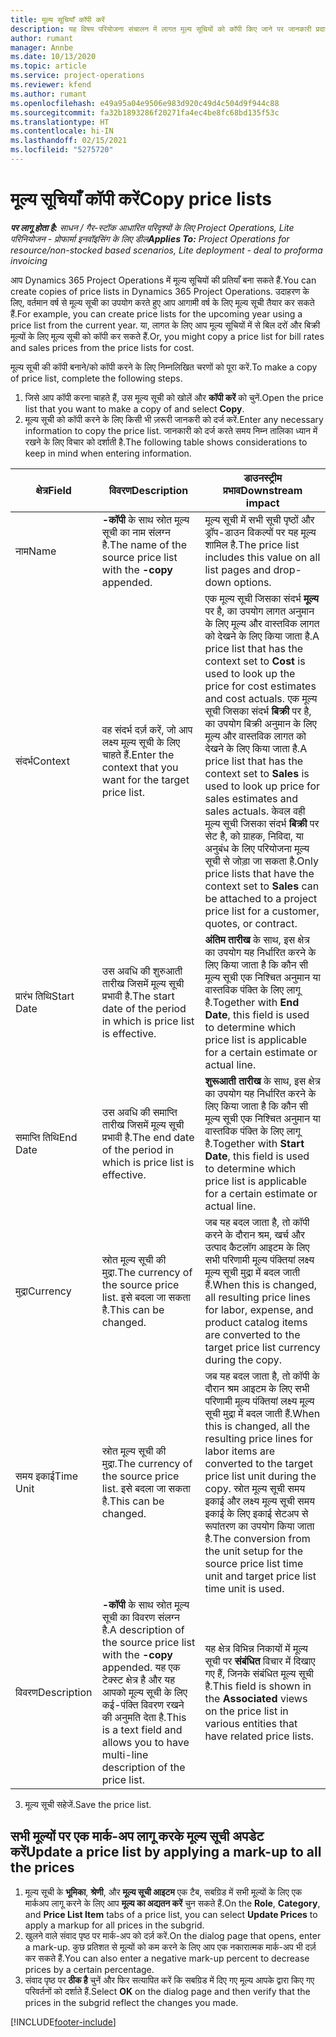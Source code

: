 ```yaml
---
title: मूल्य सूचियाँ कॉपी करें
description: यह विषय परियोजना संचालन में लागत मूल्य सूचियों को कॉपी किए जाने पर जानकारी प्रदान करता है.
author: rumant
manager: Annbe
ms.date: 10/13/2020
ms.topic: article
ms.service: project-operations
ms.reviewer: kfend
ms.author: rumant
ms.openlocfilehash: e49a95a04e9506e983d920c49d4c504d9f944c88
ms.sourcegitcommit: fa32b1893286f20271fa4ec4be8fc68bd135f53c
ms.translationtype: HT
ms.contentlocale: hi-IN
ms.lasthandoff: 02/15/2021
ms.locfileid: "5275720"
---
```

# <a name="copy-price-lists"></a><span data-ttu-id="94ced-103">मूल्य सूचियाँ कॉपी करें</span><span class="sxs-lookup"><span data-stu-id="94ced-103">Copy price lists</span></span>

<span data-ttu-id="94ced-104">_**पर लागू होता है:** साधन / गैर-स्टॉक आधारित परिदृश्यों के लिए Project Operations, Lite परिनियोजन - प्रोफार्मा इनवॉइसिंग के लिए डील_</span><span class="sxs-lookup"><span data-stu-id="94ced-104">_**Applies To:** Project Operations for resource/non-stocked based scenarios, Lite deployment - deal to proforma invoicing_</span></span>

<span data-ttu-id="94ced-105">आप Dynamics 365 Project Operations में मूल्य सूचियों की प्रतियाँ बना सकते हैं.</span><span class="sxs-lookup"><span data-stu-id="94ced-105">You can create copies of price lists in Dynamics 365 Project Operations.</span></span> <span data-ttu-id="94ced-106">उदाहरण के लिए, वर्तमान वर्ष से मूल्य सूची का उपयोग करते हुए आप आगामी वर्ष के लिए मूल्य सूची तैयार कर सकते हैं.</span><span class="sxs-lookup"><span data-stu-id="94ced-106">For example, you can create price lists for the upcoming year using a price list from the current year.</span></span>  <span data-ttu-id="94ced-107">या, लागत के लिए आप मूल्य सूचियों में से बिल दरों और बिक्री मूल्यों के लिए मूल्य सूची को कॉपी कर सकते हैं.</span><span class="sxs-lookup"><span data-stu-id="94ced-107">Or, you might copy a price list for bill rates and sales prices from the price lists for cost.</span></span> 

<span data-ttu-id="94ced-108">मूल्य सूची की कॉपी बनाने/को कॉपी करने के लिए निम्नलिखित चरणों को पूरा करें.</span><span class="sxs-lookup"><span data-stu-id="94ced-108">To make a copy of price list, complete the following steps.</span></span>

1. <span data-ttu-id="94ced-109">जिसे आप कॉपी करना चाहते हैं, उस मूल्य सूची को खोलें और **कॉपी करें** को चुनें.</span><span class="sxs-lookup"><span data-stu-id="94ced-109">Open the price list that you want to make a copy of and select **Copy**.</span></span>
2. <span data-ttu-id="94ced-110">मूल्य सूची को कॉपी करने के लिए किसी भी ज़रूरी जानकरी को दर्ज करें.</span><span class="sxs-lookup"><span data-stu-id="94ced-110">Enter any necessary information to copy the price list.</span></span> <span data-ttu-id="94ced-111">जानकारी को दर्ज करते समय निम्न तालिका ध्यान में रखने के लिए विचार को दर्शाती है.</span><span class="sxs-lookup"><span data-stu-id="94ced-111">The following table shows considerations to keep in mind when entering information.</span></span>

| <span data-ttu-id="94ced-112">क्षेत्र</span><span class="sxs-lookup"><span data-stu-id="94ced-112">Field</span></span> | <span data-ttu-id="94ced-113">विवरण</span><span class="sxs-lookup"><span data-stu-id="94ced-113">Description</span></span> | <span data-ttu-id="94ced-114">डाउनस्ट्रीम प्रभाव</span><span class="sxs-lookup"><span data-stu-id="94ced-114">Downstream impact</span></span> |
| --- | --- | --- |
| <span data-ttu-id="94ced-115">नाम</span><span class="sxs-lookup"><span data-stu-id="94ced-115">Name</span></span> | <span data-ttu-id="94ced-116">**-कॉपी** के साथ स्रोत मूल्य सूची का नाम संलग्न है.</span><span class="sxs-lookup"><span data-stu-id="94ced-116">The name of the source price list with the **-copy** appended.</span></span> | <span data-ttu-id="94ced-117">मूल्य सूची में सभी सूची पृष्ठों और ड्रॉप-डाउन विकल्पों पर यह मूल्य शामिल है.</span><span class="sxs-lookup"><span data-stu-id="94ced-117">The price list includes this value on all list pages and drop-down options.</span></span> |
| <span data-ttu-id="94ced-118">संदर्भ</span><span class="sxs-lookup"><span data-stu-id="94ced-118">Context</span></span> | <span data-ttu-id="94ced-119">वह संदर्भ दर्ज़ करें, जो आप लक्ष्य मूल्य सूची के लिए चाहते हैं.</span><span class="sxs-lookup"><span data-stu-id="94ced-119">Enter the context that you want for the target price list.</span></span> | <span data-ttu-id="94ced-120">एक मूल्य सूची जिसका संदर्भ **मूल्य** पर है, का उपयोग लागत अनुमान के लिए मूल्य और वास्तविक लागत को देखने के लिए किया जाता है.</span><span class="sxs-lookup"><span data-stu-id="94ced-120">A price list that has the context set to **Cost** is used to look up the price for cost estimates and cost actuals.</span></span> <span data-ttu-id="94ced-121">एक मूल्य सूची जिसका संदर्भ **बिक्री** पर है, का उपयोग बिक्री अनुमान के लिए मूल्य और वास्तविक लागत को देखने के लिए किया जाता है.</span><span class="sxs-lookup"><span data-stu-id="94ced-121">A price list that has the context set to **Sales** is used to look up price for sales estimates and sales actuals.</span></span> <span data-ttu-id="94ced-122">केवल वही मूल्य सूची जिसका संदर्भ **बिक्री** पर सेट है, को ग्राहक, निविदा, या अनुबंध के लिए परियोजना मूल्य सूची से जोड़ा जा सकता है.</span><span class="sxs-lookup"><span data-stu-id="94ced-122">Only price lists that have the context set to **Sales** can be attached to a project price list for a customer, quotes, or contract.</span></span> |
| <span data-ttu-id="94ced-123">प्रारंभ तिथि</span><span class="sxs-lookup"><span data-stu-id="94ced-123">Start Date</span></span> | <span data-ttu-id="94ced-124">उस अवधि की शुरुआती तारीख जिसमें मूल्य सूची प्रभावी है.</span><span class="sxs-lookup"><span data-stu-id="94ced-124">The start date of the period in which is price list is effective.</span></span> | <span data-ttu-id="94ced-125">**अंतिम तारीख** के साथ, इस क्षेत्र का उपयोग यह निर्धारित करने के लिए किया जाता है कि कौन सी मूल्य सूची एक निश्चित अनुमान या वास्तविक पंक्ति के लिए लागू है.</span><span class="sxs-lookup"><span data-stu-id="94ced-125">Together with **End Date**, this field is used to determine which price list is applicable for a certain estimate or actual line.</span></span> |
| <span data-ttu-id="94ced-126">समाप्ति तिथि</span><span class="sxs-lookup"><span data-stu-id="94ced-126">End Date</span></span> | <span data-ttu-id="94ced-127">उस अवधि की समाप्ति तारीख जिसमें मूल्य सूची प्रभावी है.</span><span class="sxs-lookup"><span data-stu-id="94ced-127">The end date of the period in which is price list is effective.</span></span> | <span data-ttu-id="94ced-128">**शुरूआती तारीख** के साथ, इस क्षेत्र का उपयोग यह निर्धारित करने के लिए किया जाता है कि कौन सी मूल्य सूची एक निश्चित अनुमान या वास्तविक पंक्ति के लिए लागू है.</span><span class="sxs-lookup"><span data-stu-id="94ced-128">Together with **Start Date**, this field is used to determine which price list is applicable for a certain estimate or actual line.</span></span> |
| <span data-ttu-id="94ced-129">मुद्रा</span><span class="sxs-lookup"><span data-stu-id="94ced-129">Currency</span></span> | <span data-ttu-id="94ced-130">स्रोत मूल्य सूची की मुद्रा.</span><span class="sxs-lookup"><span data-stu-id="94ced-130">The currency of the source price list.</span></span> <span data-ttu-id="94ced-131">इसे बदला जा सकता है.</span><span class="sxs-lookup"><span data-stu-id="94ced-131">This can be changed.</span></span> | <span data-ttu-id="94ced-132">जब यह बदल जाता है, तो कॉपी करने के दौरान श्रम, खर्च और उत्पाद कैटलॉग आइटम के लिए सभी परिणामी मूल्य पंक्तियां लक्ष्य मूल्य सूची मुद्रा में बदल जाती हैं.</span><span class="sxs-lookup"><span data-stu-id="94ced-132">When this is changed, all resulting price lines for labor, expense, and product catalog items are converted to the target price list currency during the copy.</span></span> |
| <span data-ttu-id="94ced-133">समय इकाई</span><span class="sxs-lookup"><span data-stu-id="94ced-133">Time Unit</span></span> | <span data-ttu-id="94ced-134">स्रोत मूल्य सूची की मुद्रा.</span><span class="sxs-lookup"><span data-stu-id="94ced-134">The currency of the source price list.</span></span> <span data-ttu-id="94ced-135">इसे बदला जा सकता है.</span><span class="sxs-lookup"><span data-stu-id="94ced-135">This can be changed.</span></span> | <span data-ttu-id="94ced-136">जब यह बदल जाता है, तो कॉपी के दौरान श्रम आइटम के लिए सभी परिणामी मूल्य पंक्तियां लक्ष्य मूल्य सूची मुद्रा में बदल जाती हैं.</span><span class="sxs-lookup"><span data-stu-id="94ced-136">When this is changed, all the resulting price lines for labor items are converted to the target price list unit during the copy.</span></span> <span data-ttu-id="94ced-137">स्रोत मूल्य सूची समय इकाई और लक्ष्य मूल्य सूची समय इकाई के लिए इकाई सेटअप से रूपांतरण का उपयोग किया जाता है.</span><span class="sxs-lookup"><span data-stu-id="94ced-137">The conversion from the unit setup for the source price list time unit and target price list time unit is used.</span></span> |
| <span data-ttu-id="94ced-138">विवरण</span><span class="sxs-lookup"><span data-stu-id="94ced-138">Description</span></span> | <span data-ttu-id="94ced-139">**-कॉपी** के साथ स्रोत मूल्य सूची का विवरण संलग्न है.</span><span class="sxs-lookup"><span data-stu-id="94ced-139">A description of the source price list with the **-copy** appended.</span></span> <span data-ttu-id="94ced-140">यह एक टेक्स्ट क्षेत्र है और यह आपको मूल्य सूची के लिए कई-पंक्ति विवरण रखने की अनुमति देता है.</span><span class="sxs-lookup"><span data-stu-id="94ced-140">This is a text field and allows you to have multi-line description of the price list.</span></span> | <span data-ttu-id="94ced-141">यह क्षेत्र विभिन्न निकायों में मूल्य सूची पर **संबंधित** विचार में दिखाए गए हैं, जिनके संबंधित मूल्य सूची है.</span><span class="sxs-lookup"><span data-stu-id="94ced-141">This field is shown in the **Associated** views on the price list in various entities that have related price lists.</span></span> |

3. <span data-ttu-id="94ced-142">मूल्य सूची सहेजें.</span><span class="sxs-lookup"><span data-stu-id="94ced-142">Save the price list.</span></span> 

## <a name="update-a-price-list-by-applying-a-mark-up-to-all-the-prices"></a><span data-ttu-id="94ced-143">सभी मूल्यों पर एक मार्क-अप लागू करके मूल्य सूची अपडेट करें</span><span class="sxs-lookup"><span data-stu-id="94ced-143">Update a price list by applying a mark-up to all the prices</span></span>

1. <span data-ttu-id="94ced-144">मूल्य सूची के **भूमिका**, **श्रेणी**, और **मूल्य सूची आइटम** एक टैब, सबग्रिड में सभी मूल्यों के लिए एक मार्कअप लागू करने के लिए आप **मूल्य का अद्यतन करें** चुन सकते हैं.</span><span class="sxs-lookup"><span data-stu-id="94ced-144">On the **Role**, **Category**, and **Price List Item** tabs of a price list, you can select **Update Prices** to apply a markup for all prices in the subgrid.</span></span> 
2. <span data-ttu-id="94ced-145">खुलने वाले संवाद पृष्ठ पर मार्क-अप को दर्ज़ करें.</span><span class="sxs-lookup"><span data-stu-id="94ced-145">On the dialog page that opens, enter a mark-up.</span></span> <span data-ttu-id="94ced-146">कुछ प्रतिशत से मूल्यों को कम करने के लिए आप एक नकारात्मक मार्क-अप भी दर्ज़ कर सकते हैं.</span><span class="sxs-lookup"><span data-stu-id="94ced-146">You can also enter a negative mark-up percent to decrease prices by a certain percentage.</span></span> 
3. <span data-ttu-id="94ced-147">संवाद पृष्ठ पर  **ठीक है** चुनें और फिर सत्यापित करें कि सबग्रिड में दिए गए मूल्य आपके द्वारा किए गए परिवर्तनों को दर्शाते हैं.</span><span class="sxs-lookup"><span data-stu-id="94ced-147">Select **OK** on the dialog page and then verify that the prices in the subgrid reflect the changes you made.</span></span>


[!INCLUDE[footer-include](../includes/footer-banner.md)]
